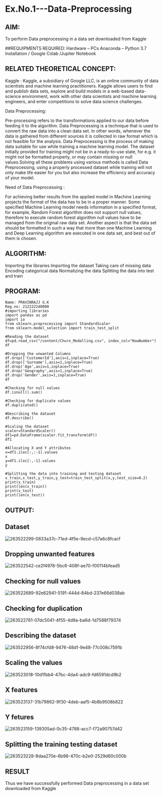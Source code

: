 # Ex.No.1---Data-Preprocessing
## AIM:

To perform Data preprocessing in a data set downloaded from Kaggle

##REQUIPMENTS REQUIRED:
Hardware – PCs
Anaconda – Python 3.7 Installation / Google Colab /Jupiter Notebook

## RELATED THEORETICAL CONCEPT:

Kaggle :
Kaggle, a subsidiary of Google LLC, is an online community of data scientists and machine learning practitioners. Kaggle allows users to find and publish data sets, explore and build models in a web-based data-science environment, work with other data scientists and machine learning engineers, and enter competitions to solve data science challenges.

Data Preprocessing:

Pre-processing refers to the transformations applied to our data before feeding it to the algorithm. Data Preprocessing is a technique that is used to convert the raw data into a clean data set. In other words, whenever the data is gathered from different sources it is collected in raw format which is not feasible for the analysis.
Data Preprocessing is the process of making data suitable for use while training a machine learning model. The dataset initially provided for training might not be in a ready-to-use state, for e.g. it might not be formatted properly, or may contain missing or null values.Solving all these problems using various methods is called Data Preprocessing, using a properly processed dataset while training will not only make life easier for you but also increase the efficiency and accuracy of your model.

Need of Data Preprocessing :

For achieving better results from the applied model in Machine Learning projects the format of the data has to be in a proper manner. Some specified Machine Learning model needs information in a specified format, for example, Random Forest algorithm does not support null values, therefore to execute random forest algorithm null values have to be managed from the original raw data set.
Another aspect is that the data set should be formatted in such a way that more than one Machine Learning and Deep Learning algorithm are executed in one data set, and best out of them is chosen.


## ALGORITHM:
Importing the libraries
Importing the dataset
Taking care of missing data
Encoding categorical data
Normalizing the data
Splitting the data into test and train

## PROGRAM:
```
Name: PRAVINRAJJ G.K
Reg.no: 212222240080
#importing libraries
import pandas as pd
import io
from sklearn.preprocessing import StandardScaler
from sklearn.model_selection import train_test_split

#Reading the dataset
df=pd.read_csv("/content/Churn_Modelling.csv", index_col="RowNumber")
df

#Dropping the unwanted Columns
df.drop(['CustomerId'],axis=1,inplace=True)
df.drop(['Surname'],axis=1,inplace=True)
df.drop('Age',axis=1,inplace=True)
df.drop('Geography',axis=1,inplace=True)
df.drop('Gender',axis=1,inplace=True)
df

#Checking for null values
df.isnull().sum()

#Checking for duplicate values
df.duplicated()

#Describing the dataset
df.describe()

#Scaling the dataset
scaler=StandardScaler()
df1=pd.DataFrame(scaler.fit_transform(df))
df1

#Allocating X and Y attributes
x=df1.iloc[:,:-1].values
x
y=df1.iloc[:,-1].values
y

#Splitting the data into training and testing dataset
x_train,x_test,y_train,y_test=train_test_split(x,y,test_size=0.2)
print(x_train)
print(len(x_train))
print(x_test)
print(len(x_test))
```

## OUTPUT:
## Dataset
![263522299-0833a37c-71ed-4f5e-9ecd-c57a6c8fcacf](https://github.com/Pravinrajj/Ex.No.1---Data-Preprocessing/assets/117917674/57da4e99-c537-49a6-9d1c-6b9ec83ce0fe)

## Dropping unwanted features
![263522542-ce2f4978-5bc6-408f-ae70-f00114bfead5](https://github.com/Pravinrajj/Ex.No.1---Data-Preprocessing/assets/117917674/c23fb046-4770-436a-93eb-62240797196a)

## Checking for null values
![263522689-92e62941-5191-444d-84bd-237e66d038ab](https://github.com/Pravinrajj/Ex.No.1---Data-Preprocessing/assets/117917674/bc19a073-d993-4358-a9e4-2a7807c20eb7)

## Checking for duplication
![263522781-07dc5041-4f55-4d9a-ba6d-1d7588f79374](https://github.com/Pravinrajj/Ex.No.1---Data-Preprocessing/assets/117917674/b84808a6-1a99-45c9-9243-e2403e24c9a4)

## Describing the dataset
![263522956-8f74cfd8-9476-48d1-9e48-77c008c7591b](https://github.com/Pravinrajj/Ex.No.1---Data-Preprocessing/assets/117917674/412595a1-a219-4c5c-b4e9-6222ed4a75a6)

## Scaling the values
![263523018-10d1fbb4-47bc-4da4-adc9-fd6591dcd9b2](https://github.com/Pravinrajj/Ex.No.1---Data-Preprocessing/assets/117917674/2c378e3c-4398-4505-86a5-4facad73ec35)

## X features
![263523137-31b79862-9f30-4deb-aaf5-4b8b9508b822](https://github.com/Pravinrajj/Ex.No.1---Data-Preprocessing/assets/117917674/7f4f3f1a-efbf-442f-b995-3007e0f4202e)

## Y fetures
![263523159-139305ad-0c35-4788-acc7-f72a90757d42](https://github.com/Pravinrajj/Ex.No.1---Data-Preprocessing/assets/117917674/e7e8e396-d09f-4e02-a4c2-36500b6290ad)

## Splitting the training testing dataset
![263523228-8daa270e-6b98-470c-b2e0-2529d60c000b](https://github.com/Pravinrajj/Ex.No.1---Data-Preprocessing/assets/117917674/0ef313a0-ade7-4f1b-83ed-3b489ecd38ee)


## RESULT
Thus we have successfully performed Data preprocessing in a data set downloaded from Kaggle
